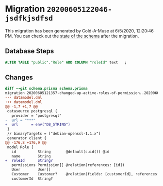 # Migration `20200605122046-jsdfkjsdfsd`

This migration has been generated by Cold-A-Muse at 6/5/2020, 12:20:46 PM.
You can check out the [state of the schema](./schema.prisma) after the migration.

## Database Steps

```sql
ALTER TABLE "public"."Role" ADD COLUMN "roleId" text   ;
```

## Changes

```diff
diff --git schema.prisma schema.prisma
migration 20200605121357-changed-up-active-roles-of-permission..20200605122046-jsdfkjsdfsd
--- datamodel.dml
+++ datamodel.dml
@@ -1,7 +1,7 @@
 datasource postgresql {
   provider = "postgresql"
-  url = "***"
+  url      = env("DB_STRING")
 }
 // binaryTargets = ["debian-openssl-1.1.x"]
 generator client {
@@ -176,8 +176,9 @@
 model Role {
   id          String       @default(cuid()) @id
   name        String
+  roleId      String?
   permissions Permission[] @relation(references: [id])
   User        User[]
   Customer    Customer?    @relation(fields: [customerId], references: [id])
   customerId  String?
```


